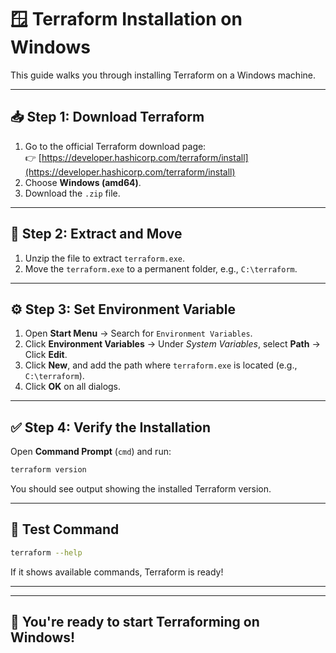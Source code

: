 
# 🪟 Terraform Installation on Windows

This guide walks you through installing Terraform on a Windows machine.

---

## 📥 Step 1: Download Terraform

1. Go to the official Terraform download page:  
   👉 [https://developer.hashicorp.com/terraform/install](https://developer.hashicorp.com/terraform/install)
2. Choose **Windows (amd64)**.
3. Download the `.zip` file.

---

## 📂 Step 2: Extract and Move

1. Unzip the file to extract `terraform.exe`.
2. Move the `terraform.exe` to a permanent folder, e.g., `C:\terraform`.

---

## ⚙️ Step 3: Set Environment Variable

1. Open **Start Menu** → Search for `Environment Variables`.
2. Click **Environment Variables** → Under *System Variables*, select **Path** → Click **Edit**.
3. Click **New**, and add the path where `terraform.exe` is located (e.g., `C:\terraform`).
4. Click **OK** on all dialogs.

---

## ✅ Step 4: Verify the Installation

Open **Command Prompt** (`cmd`) and run:

```bash
terraform version
```

You should see output showing the installed Terraform version.

---

## 🧪 Test Command

```bash
terraform --help
```

If it shows available commands, Terraform is ready!

---

---

## 🚀 You're ready to start Terraforming on Windows!
